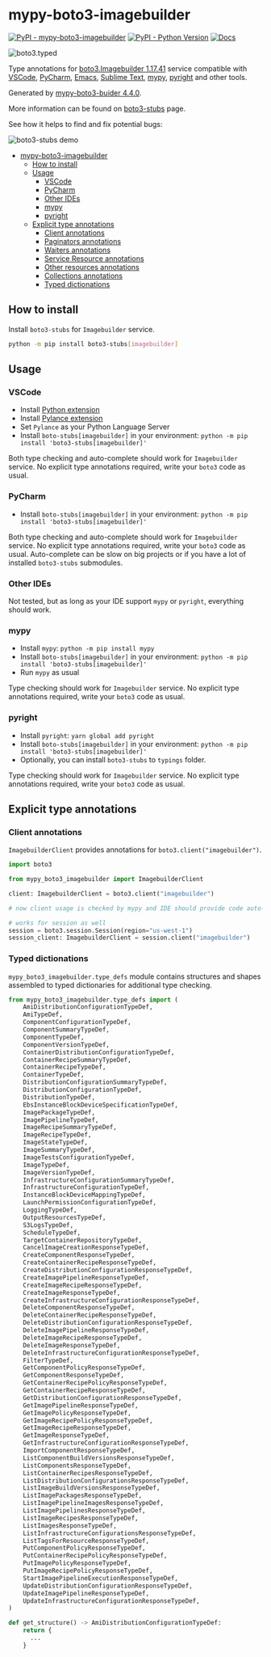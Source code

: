 # mypy-boto3-imagebuilder

[![PyPI - mypy-boto3-imagebuilder](https://img.shields.io/pypi/v/mypy-boto3-imagebuilder.svg?color=blue)](https://pypi.org/project/mypy-boto3-imagebuilder)
[![PyPI - Python Version](https://img.shields.io/pypi/pyversions/mypy-boto3-imagebuilder.svg?color=blue)](https://pypi.org/project/mypy-boto3-imagebuilder)
[![Docs](https://img.shields.io/readthedocs/mypy-boto3-builder.svg?color=blue)](https://mypy-boto3-builder.readthedocs.io/)

![boto3.typed](https://github.com/vemel/mypy_boto3_builder/raw/master/logo.png)

Type annotations for
[boto3.Imagebuilder 1.17.41](https://boto3.amazonaws.com/v1/documentation/api/1.17.41/reference/services/imagebuilder.html#Imagebuilder) service
compatible with
[VSCode](https://code.visualstudio.com/),
[PyCharm](https://www.jetbrains.com/pycharm/),
[Emacs](https://www.gnu.org/software/emacs/),
[Sublime Text](https://www.sublimetext.com/),
[mypy](https://github.com/python/mypy),
[pyright](https://github.com/microsoft/pyright)
and other tools.

Generated by [mypy-boto3-buider 4.4.0](https://github.com/vemel/mypy_boto3_builder).

More information can be found on [boto3-stubs](https://pypi.org/project/boto3-stubs/) page.

See how it helps to find and fix potential bugs:

![boto3-stubs demo](https://github.com/vemel/mypy_boto3_builder/raw/master/demo.gif)

- [mypy-boto3-imagebuilder](#mypy-boto3-imagebuilder)
  - [How to install](#how-to-install)
  - [Usage](#usage)
    - [VSCode](#vscode)
    - [PyCharm](#pycharm)
    - [Other IDEs](#other-ides)
    - [mypy](#mypy)
    - [pyright](#pyright)
  - [Explicit type annotations](#explicit-type-annotations)
    - [Client annotations](#client-annotations)
    - [Paginators annotations](#paginators-annotations)
    - [Waiters annotations](#waiters-annotations)
    - [Service Resource annotations](#service-resource-annotations)
    - [Other resources annotations](#other-resources-annotations)
    - [Collections annotations](#collections-annotations)
    - [Typed dictionations](#typed-dictionations)

## How to install

Install `boto3-stubs` for `Imagebuilder` service.

```bash
python -m pip install boto3-stubs[imagebuilder]
```

## Usage

### VSCode

- Install [Python extension](https://marketplace.visualstudio.com/items?itemName=ms-python.python)
- Install [Pylance extension](https://marketplace.visualstudio.com/items?itemName=ms-python.vscode-pylance)
- Set `Pylance` as your Python Language Server
- Install `boto-stubs[imagebuilder]` in your environment: `python -m pip install 'boto3-stubs[imagebuilder]'`

Both type checking and auto-complete should work for `Imagebuilder` service.
No explicit type annotations required, write your `boto3` code as usual.

### PyCharm

- Install `boto-stubs[imagebuilder]` in your environment: `python -m pip install 'boto3-stubs[imagebuilder]'`

Both type checking and auto-complete should work for `Imagebuilder` service.
No explicit type annotations required, write your `boto3` code as usual.
Auto-complete can be slow on big projects or if you have a lot of installed `boto3-stubs` submodules.

### Other IDEs

Not tested, but as long as your IDE support `mypy` or `pyright`, everything should work.

### mypy

- Install `mypy`: `python -m pip install mypy`
- Install `boto-stubs[imagebuilder]` in your environment: `python -m pip install 'boto3-stubs[imagebuilder]'`
- Run `mypy` as usual

Type checking should work for `Imagebuilder` service.
No explicit type annotations required, write your `boto3` code as usual.

### pyright

- Install `pyright`: `yarn global add pyright`
- Install `boto-stubs[imagebuilder]` in your environment: `python -m pip install 'boto3-stubs[imagebuilder]'`
- Optionally, you can install `boto3-stubs` to `typings` folder.

Type checking should work for `Imagebuilder` service.
No explicit type annotations required, write your `boto3` code as usual.

## Explicit type annotations

### Client annotations

`ImagebuilderClient` provides annotations for `boto3.client("imagebuilder")`.

```python
import boto3

from mypy_boto3_imagebuilder import ImagebuilderClient

client: ImagebuilderClient = boto3.client("imagebuilder")

# now client usage is checked by mypy and IDE should provide code auto-complete

# works for session as well
session = boto3.session.Session(region="us-west-1")
session_client: ImagebuilderClient = session.client("imagebuilder")
```








### Typed dictionations

`mypy_boto3_imagebuilder.type_defs` module contains structures and shapes assembled
to typed dictionaries for additional type checking.

```python
from mypy_boto3_imagebuilder.type_defs import (
    AmiDistributionConfigurationTypeDef,
    AmiTypeDef,
    ComponentConfigurationTypeDef,
    ComponentSummaryTypeDef,
    ComponentTypeDef,
    ComponentVersionTypeDef,
    ContainerDistributionConfigurationTypeDef,
    ContainerRecipeSummaryTypeDef,
    ContainerRecipeTypeDef,
    ContainerTypeDef,
    DistributionConfigurationSummaryTypeDef,
    DistributionConfigurationTypeDef,
    DistributionTypeDef,
    EbsInstanceBlockDeviceSpecificationTypeDef,
    ImagePackageTypeDef,
    ImagePipelineTypeDef,
    ImageRecipeSummaryTypeDef,
    ImageRecipeTypeDef,
    ImageStateTypeDef,
    ImageSummaryTypeDef,
    ImageTestsConfigurationTypeDef,
    ImageTypeDef,
    ImageVersionTypeDef,
    InfrastructureConfigurationSummaryTypeDef,
    InfrastructureConfigurationTypeDef,
    InstanceBlockDeviceMappingTypeDef,
    LaunchPermissionConfigurationTypeDef,
    LoggingTypeDef,
    OutputResourcesTypeDef,
    S3LogsTypeDef,
    ScheduleTypeDef,
    TargetContainerRepositoryTypeDef,
    CancelImageCreationResponseTypeDef,
    CreateComponentResponseTypeDef,
    CreateContainerRecipeResponseTypeDef,
    CreateDistributionConfigurationResponseTypeDef,
    CreateImagePipelineResponseTypeDef,
    CreateImageRecipeResponseTypeDef,
    CreateImageResponseTypeDef,
    CreateInfrastructureConfigurationResponseTypeDef,
    DeleteComponentResponseTypeDef,
    DeleteContainerRecipeResponseTypeDef,
    DeleteDistributionConfigurationResponseTypeDef,
    DeleteImagePipelineResponseTypeDef,
    DeleteImageRecipeResponseTypeDef,
    DeleteImageResponseTypeDef,
    DeleteInfrastructureConfigurationResponseTypeDef,
    FilterTypeDef,
    GetComponentPolicyResponseTypeDef,
    GetComponentResponseTypeDef,
    GetContainerRecipePolicyResponseTypeDef,
    GetContainerRecipeResponseTypeDef,
    GetDistributionConfigurationResponseTypeDef,
    GetImagePipelineResponseTypeDef,
    GetImagePolicyResponseTypeDef,
    GetImageRecipePolicyResponseTypeDef,
    GetImageRecipeResponseTypeDef,
    GetImageResponseTypeDef,
    GetInfrastructureConfigurationResponseTypeDef,
    ImportComponentResponseTypeDef,
    ListComponentBuildVersionsResponseTypeDef,
    ListComponentsResponseTypeDef,
    ListContainerRecipesResponseTypeDef,
    ListDistributionConfigurationsResponseTypeDef,
    ListImageBuildVersionsResponseTypeDef,
    ListImagePackagesResponseTypeDef,
    ListImagePipelineImagesResponseTypeDef,
    ListImagePipelinesResponseTypeDef,
    ListImageRecipesResponseTypeDef,
    ListImagesResponseTypeDef,
    ListInfrastructureConfigurationsResponseTypeDef,
    ListTagsForResourceResponseTypeDef,
    PutComponentPolicyResponseTypeDef,
    PutContainerRecipePolicyResponseTypeDef,
    PutImagePolicyResponseTypeDef,
    PutImageRecipePolicyResponseTypeDef,
    StartImagePipelineExecutionResponseTypeDef,
    UpdateDistributionConfigurationResponseTypeDef,
    UpdateImagePipelineResponseTypeDef,
    UpdateInfrastructureConfigurationResponseTypeDef,
)

def get_structure() -> AmiDistributionConfigurationTypeDef:
    return {
      ...
    }
```
